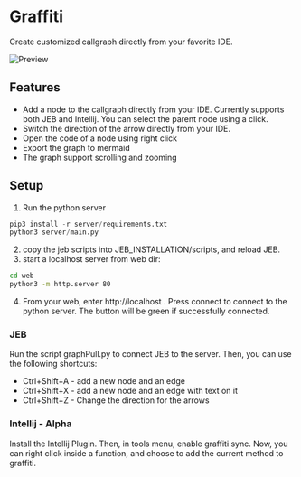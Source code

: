 # Graffiti
Create customized callgraph directly from your favorite IDE.

![Preview](https://i.imgur.com/pXgbwRO.png)


## Features
* Add a node to the callgraph directly from your IDE. Currently supports both JEB and Intellij. You can select the parent node using a click.
* Switch the direction of the arrow directly from your IDE.
* Open the code of a node using right click
* Export the graph to mermaid 
* The graph support scrolling and zooming

## Setup
1. Run the python server
```python
pip3 install -r server/requirements.txt
python3 server/main.py
```
2. copy the jeb scripts into JEB_INSTALLATION/scripts, and reload JEB.
3. start a localhost server from web dir:
```bash
cd web
python3 -m http.server 80
```
4. From your web, enter http://localhost . Press connect to connect to the python server. The button will be green if successfully connected.

### JEB
Run the script graphPull.py to connect JEB to the server. Then, you can use the following shortcuts:

* Ctrl+Shift+A - add a new node and an edge
* Ctrl+Shift+X - add a new node and an edge with text on it
* Ctrl+Shift+Z - Change the direction for the arrows

### Intellij - Alpha
Install the Intellij Plugin. Then, in tools menu, enable graffiti sync.
Now, you can right click inside a function, and choose to add the current method to graffiti.